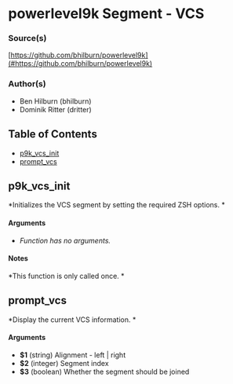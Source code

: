 # powerlevel9k Segment - VCS


### Source(s)

[https://github.com/bhilburn/powerlevel9k](#https://github.com/bhilburn/powerlevel9k)


### Author(s)

- Ben Hilburn (bhilburn)
- Dominik Ritter (dritter)


## Table of Contents

- [p9k_vcs_init](#p9k_vcs_init)
- [prompt_vcs](#prompt_vcs)

## p9k_vcs_init
*Initializes the VCS segment by setting the required ZSH options. *

#### Arguments

- *Function has no arguments.*


#### Notes

*This function is only called once. *

## prompt_vcs
*Display the current VCS information. *

#### Arguments

- **$1** (string) Alignment - left | right
- **$2** (integer) Segment index
- **$3** (boolean) Whether the segment should be joined


